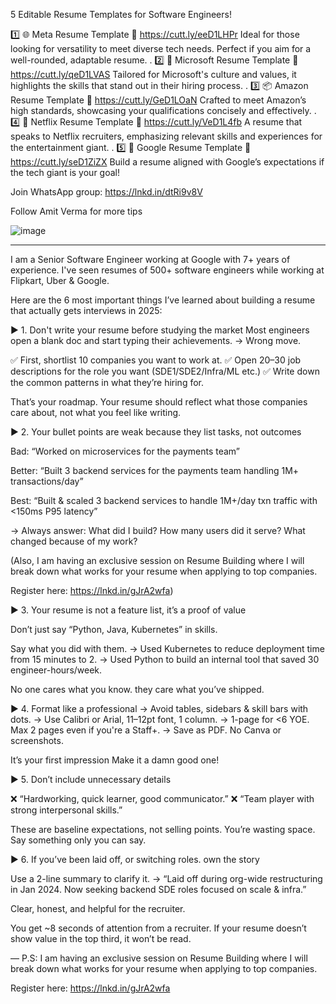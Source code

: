 5 Editable Resume Templates for Software Engineers!
 
1️⃣ 🌐 Meta Resume Template
🔗 https://cutt.ly/eeD1LHPr
Ideal for those looking for versatility to meet diverse tech needs. Perfect if you aim for a well-rounded, adaptable resume.
 .
2️⃣ 🍏 Microsoft Resume Template
🔗 https://cutt.ly/qeD1LVAS
Tailored for Microsoft's culture and values, it highlights the skills that stand out in their hiring process.
. 
3️⃣ 📦 Amazon Resume Template
🔗 https://cutt.ly/GeD1LOaN
Crafted to meet Amazon’s high standards, showcasing your qualifications concisely and effectively.
 .
4️⃣ 🍿 Netflix Resume Template
🔗 https://cutt.ly/VeD1L4fb
A resume that speaks to Netflix recruiters, emphasizing relevant skills and experiences for the entertainment giant.
 .
5️⃣ 🌟 Google Resume Template
🔗 https://cutt.ly/seD1ZiZX
Build a resume aligned with Google’s expectations if the tech giant is your goal!

Join WhatsApp group: https://lnkd.in/dtRi9v8V

 Follow Amit Verma for more tips 
 
![image](https://github.com/user-attachments/assets/b72d527c-6d8b-44e5-a61e-4e058688f25f)

**************************

I am a Senior Software Engineer working at Google with 7+ years of experience. I've seen resumes of 500+ software engineers while working at Flipkart, Uber & Google.

Here are the 6 most important things I’ve learned about building a resume that actually gets interviews in 2025:

► 1. Don't write your resume before studying the market 
Most engineers open a blank doc and start typing their achievements. 
→ Wrong move. 

✅ First, shortlist 10 companies you want to work at. 
✅ Open 20–30 job descriptions for the role you want (SDE1/SDE2/Infra/ML etc.) 
✅ Write down the common patterns in what they’re hiring for. 

That’s your roadmap. 
Your resume should reflect what those companies care about,  not what you feel like writing.

► 2. Your bullet points are weak because they list tasks, not outcomes 

Bad: “Worked on microservices for the payments team” 

Better: “Built 3 backend services for the payments team handling 1M+ transactions/day” 

Best: “Built & scaled 3 backend services to handle 1M+/day txn traffic with <150ms P95 latency”

→ Always answer: 
What did I build? 
How many users did it serve? 
What changed because of my work?

(Also, I am having an exclusive session on Resume Building where I will break down what works for your resume when applying to top companies.

Register here: https://lnkd.in/gJrA2wfa)

► 3. Your resume is not a feature list, it’s a proof of value 

Don’t just say “Python, Java, Kubernetes” in skills. 

Say what you did with them. 
→ Used Kubernetes to reduce deployment time from 15 minutes to 2. 
→ Used Python to build an internal tool that saved 30 engineer-hours/week.

No one cares what you know.
they care what you’ve shipped.

► 4. Format like a professional
→ Avoid tables, sidebars & skill bars with dots. 
→ Use Calibri or Arial, 11–12pt font, 1 column. 
→ 1-page for <6 YOE. Max 2 pages even if you're a Staff+. 
→ Save as PDF. No Canva or screenshots.

It’s your first impression
Make it a damn good one!

► 5. Don’t include unnecessary details

❌ “Hardworking, quick learner, good communicator.” 
❌ “Team player with strong interpersonal skills.” 

These are baseline expectations, not selling points. 
You’re wasting space. Say something only you can say.

► 6. If you’ve been laid off, or switching roles. own the story 

Use a 2-line summary to clarify it. 
→ “Laid off during org-wide restructuring in Jan 2024. 
Now seeking backend SDE roles focused on scale & infra.” 

Clear, honest, and helpful for the recruiter.

You get ~8 seconds of attention from a recruiter.
If your resume doesn’t show value in the top third, it won’t be read.

—
P.S: I am having an exclusive session on Resume Building where I will break down what works for your resume when applying to top companies.

Register here: https://lnkd.in/gJrA2wfa
